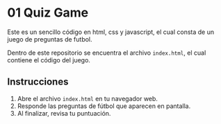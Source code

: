 # 01 Quiz Game

Este es un sencillo código en html, css y javascript, el cual consta de un juego de preguntas de futbol.

Dentro de este repositorio se encuentra el archivo `index.html`, el cual contiene el código del juego.

## Instrucciones
1. Abre el archivo `index.html` en tu navegador web.
2. Responde las preguntas de fútbol que aparecen en pantalla.
3. Al finalizar, revisa tu puntuación.

